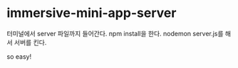 # immersive-mini-app-server
터미널에서 server 파일까지 들어간다.
npm install을 한다. 
nodemon server.js를 해서 서버를 킨다. 

so easy! 